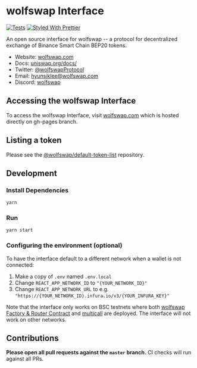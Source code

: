 # wolfswap Interface

[![Tests](https://github.com/wolfswap/wolfswap-interface/workflows/Tests/badge.svg)](https://github.com/wolfswap/wolfswap-interface/actions?query=workflow%3ATests)
[![Styled With Prettier](https://img.shields.io/badge/code_style-prettier-ff69b4.svg)](https://prettier.io/)

An open source interface for wolfswap -- a protocol for decentralized exchange of Binance Smart Chain BEP20 tokens.

- Website: [wolfswap.com](https://wolfswap.com/)
- Docs: [uniswap.org/docs/](https://uniswap.org/docs/)
- Twitter: [@wolfswapProtocol](https://twitter.com/wolfswapProtocol)
- Email: [hyunsiklee@wolfswap.com](mailto:admin@babywolfcoin.com)
- Discord: [wolfswap](https://discord.gg/mCZSA3w)

## Accessing the wolfswap Interface

To access the wolfswap Interface, visit [wolfswap.com](https://wolfswap.com) which is hosted directly on gh-pages branch.

## Listing a token

Please see the
[@wolfswap/default-token-list](https://github.com/wolfswap/default-token-list)
repository.

## Development

### Install Dependencies

```bash
yarn
```

### Run

```bash
yarn start
```

### Configuring the environment (optional)

To have the interface default to a different network when a wallet is not connected:

1. Make a copy of `.env` named `.env.local`
2. Change `REACT_APP_NETWORK_ID` to `"{YOUR_NETWORK_ID}"`
3. Change `REACT_APP_NETWORK_URL` to e.g. `"https://{YOUR_NETWORK_ID}.infura.io/v3/{YOUR_INFURA_KEY}"`

Note that the interface only works on BSC testnets where both
[wolfswap Factory & Router Contract](https://github.com/wolfswap/contracts/tree/master/contracts) and
[multicall](https://github.com/makerdao/multicall) are deployed.
The interface will not work on other networks.

## Contributions

**Please open all pull requests against the `master` branch.**
CI checks will run against all PRs.
